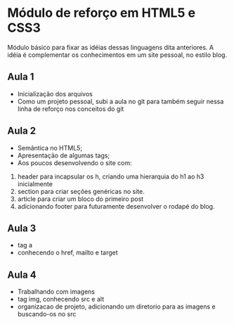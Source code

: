 # Módulo de reforço em HTML5 e CSS3

Módulo básico para fixar as idéias dessas linguagens dita anteriores.
A idéia é complementar os conhecimentos em um site pessoal, no estilo blog.

## Aula 1

- Inicialização dos arquivos
- Como um projeto pessoal, subi a aula no git para também seguir nessa linha de reforço nos conceitos do git

## Aula 2

- Semântica no HTML5;
- Apresentação de algumas tags;
- Aos poucos desenvolvendo o site com: 
1. header para incapsular os h, criando uma hierarquia do h1 ao h3 inicialmente
2. section para criar seções genéricas no site.
3. article para criar um bloco do primeiro post
4. adicionando footer para futuramente desenvolver o rodapé do blog.

## Aula 3

- tag a
- conhecendo o href, mailto e target

## Aula 4

- Trabalhando com imagens
- tag img, conhecendo src e alt
- organizacao de projeto, adicionando um diretorio para as imagens e buscando-os no src